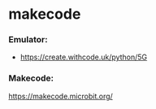 # makecode

### Emulator:
* https://create.withcode.uk/python/5G
### Makecode:
https://makecode.microbit.org/

